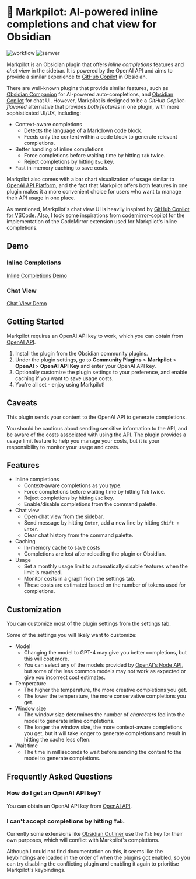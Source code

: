 # 🤖 Markpilot: AI-powered inline completions and chat view for Obsidian

![workflow](https://github.com/taichimaeda/markpilot/actions/workflows/ci.yaml/badge.svg)
![semver](https://img.shields.io/badge/semver-1.0.9-blue)

Markpilot is an Obsidian plugin that offers _inline completions_ features and _chat view_ in the sidebar. It is powered by the OpenAI API and aims to provide a similar experience to [GitHub Copilot](https://github.com/features/copilot) in Obsidian.

There are well-known plugins that provide similar features, such as [Obsidian Companion](https://github.com/rizerphe/obsidian-companion) for AI-powered auto-completions, and [Obsidian Copilot](https://github.com/logancyang/obsidian-copilot) for chat UI. However, Markpilot is designed to be a _GitHub Copilot-flavored_ alternative that provides _both features_ in one plugin, with more sophisticated UI/UX, including:

- Context-aware completions
  - Detects the language of a Markdown code block.
  - Feeds only the content within a code block to generate relevant completions.
- Better handling of inline completions
  - Force completions before waiting time by hitting `Tab` twice.
  - Reject completions by hitting `Esc` key.
- Fast in-memory caching to save costs.

Markpilot also comes with a bar chart visualization of usage similar to [OpenAI API Platform](https://platform.openai.com/usage), and the fact that Markpilot offers both features in one plugin makes it a more convenient choice for users who want to manage their API usage in one place.

As mentioned, Markpilot's chat view UI is heavily inspired by [GitHub Copilot for VSCode](https://code.visualstudio.com/docs/copilot/overview). Also, I took some inspirations from [codemirror-copilot](https://github.com/asadm/codemirror-copilot) for the implementation of the CodeMirror extension used for Markpilot's inline completions.

## Demo

### Inline Completions

[Inline Completions Demo](https://github.com/taichimaeda/markpilot/assets/28210288/5659c12b-22d2-4427-ad98-c4376c7718d8)

### Chat View

[Chat View Demo](https://github.com/taichimaeda/markpilot/assets/28210288/a4ba56a9-9672-4560-a4a4-829a3cfeceed)

## Getting Started

Markpilot requires an OpenAI API key to work, which you can obtain from [OpenAI API](https://platform.openai.com/docs/guides/authentication).

1. Install the plugin from the Obsidian community plugins.
2. Under the plugin settings, go to **Community Plugins** > **Markpilot** > **OpenAI** > **OpenAI API Key** and enter your OpenAI API key.
3. Optionally customize the plugin settings to your preference, and enable caching if you want to save usage costs.
4. You're all set - enjoy using Markpilot!

## Caveats

This plugin sends your content to the OpenAI API to generate completions.

You should be cautious about sending sensitive information to the API, and be aware of the costs associated with using the API. The plugin provides a usage limit feature to help you manage your costs, but it is your responsibility to monitor your usage and costs.

## Features

- Inline completions
  - Context-aware completions as you type.
  - Force completions before waiting time by hitting `Tab` twice.
  - Reject completions by hitting `Esc` key.
  - Enable/disable completions from the command palette.
- Chat view
  - Open chat view from the sidebar.
  - Send message by hitting `Enter`, add a new line by hitting `Shift + Enter`.
  - Clear chat history from the command palette.
- Caching
  - In-memory cache to save costs
  - Completions are lost after reloading the plugin or Obsidian.
- Usage
  - Set a monthly usage limit to automatically disable features when the limit is reached.
  - Monitor costs in a graph from the settings tab.
  - These costs are estimated based on the number of tokens used for completions.

## Customization

You can customize most of the plugin settings from the settings tab.

Some of the settings you will likely want to customize:

- Model
  - Changing the model to GPT-4 may give you better completions, but this will cost more.
  - You can select any of the models provided by [OpenAI's Node API](https://github.com/openai/openai-node), but some of the less common models may not work as expected or give you incorrect cost estimates.
- Temperature
  - The higher the temperature, the more creative completions you get.
  - The lower the temperature, the more conservative completions you get.
- Window size
  - The window size determines the number of _characters_ fed into the model to generate inline completions.
  - The longer the window size, the more context-aware completions you get, but it will take longer to generate completions and result in hitting the cache less often.
- Wait time
  - The time in milliseconds to wait before sending the content to the model to generate completions.

## Frequently Asked Questions

### How do I get an OpenAI API key?

You can obtain an OpenAI API key from [OpenAI API](https://platform.openai.com/docs/guides/authentication).

### I can't accept completions by hitting `Tab`.

Currently some extensions like [Obsidian Outliner](https://github.com/vslinko/obsidian-outliner) use the `Tab` key for their own purposes, which will conflict with Markpilot's completions.

Although I could not find documentation on this, it seems like the keybindings are loaded in the order of when the plugins got enabled, so you can try disabling the conflicting plugin and enabling it again to prioritise Markpilot's keybindings.
